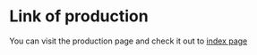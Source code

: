 # Link of production

You can visit the production page and check it out to [index page](https://nextjs-mui-boilerplatev2.vercel.app)
